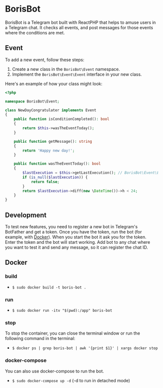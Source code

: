 # BorisBot
BorisBot is a Telegram bot built with ReactPHP that helps to amuse
users in a Telegram chat. It checks all events, and post
messages for those events where the conditions are met.
## Event
To add a new event, follow these steps:
1. Create a new class in the `BorisBot\Event` namespace.
2. Implement the `BorisBot\Event\Event` interface in your new class.

Here's an example of how your class might look:

```php
<?php

namespace BorisBot\Event;

class NewDayCongratulater implements Event
{
    public function isConditionCompleted(): bool
    {
        return $this->wasTheEventToday();
    }

    public function getMessage(): string
    {
        return 'Happy new day!';
    }

    public function wasTheEventToday(): bool
    {
        $lastExecution = $this->getLastExecution(); // BorisBot\Event\Event::getLastExecution()
        if (is_null($lastExecution)) {
            return false;
        }
        return $lastExecution->diff(new \DateTime())->h < 24;
    }
}
```
## Development
To test new features, you need to register a new bot in Telegram's BotFather
and get a token. Once you have the token, run the bot 
(for example, with [Docker](#docker)). When you start the bot it ask you for the
token. Enter the token and the bot will start working. Add bot to any chat where
you want to test it and send any message, so it can register the chat ID.
## Docker
### build
- `$ sudo docker build -t boris-bot .`
### run
- `$ sudo docker run -itv "$(pwd):/app" boris-bot`
### stop
To stop the container, you can close the terminal window or run the following command in the terminal:
- `$ docker ps | grep boris-bot | awk '{print $1}' | xargs docker stop`
### docker-compose
You can also use docker-compose to run the bot.
- `$ sudo docker-compose up -d` (-d to run in detached mode)

